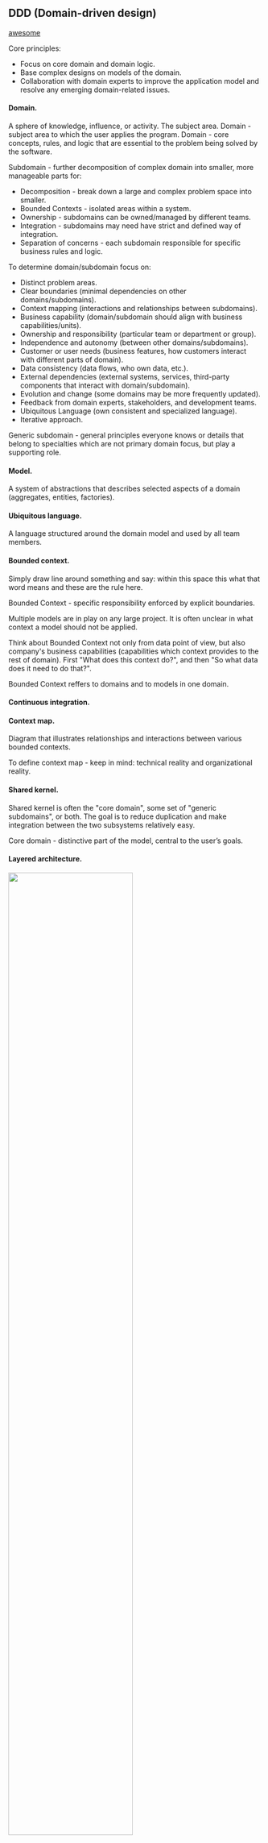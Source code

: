 DDD (Domain-driven design)
-

[awesome](https://github.com/heynickc/awesome-ddd)

Core principles:
* Focus on core domain and domain logic.
* Base complex designs on models of the domain.
* Collaboration with domain experts to improve the application model and resolve any emerging domain-related issues.

#### Domain.

A sphere of knowledge, influence, or activity. The subject area.
Domain - subject area to which the user applies the program.
Domain - core concepts, rules, and logic that are essential to the problem being solved by the software.

Subdomain - further decomposition of complex domain into smaller, more manageable parts for:
* Decomposition -  break down a large and complex problem space into smaller.
* Bounded Contexts - isolated areas within a system.
* Ownership - subdomains can be owned/managed by different teams.
* Integration - subdomains may need have strict and defined way of integration.
* Separation of concerns - each subdomain responsible for specific business rules and logic.

To determine domain/subdomain focus on:
* Distinct problem areas.
* Clear boundaries (minimal dependencies on other domains/subdomains).
* Context mapping (interactions and relationships between subdomains).
* Business capability (domain/subdomain should align with business capabilities/units).
* Ownership and responsibility (particular team or department or group).
* Independence and autonomy (between other domains/subdomains).
* Customer or user needs (business features, how customers interact with different parts of domain).
* Data consistency (data flows, who own data, etc.).
* External dependencies (external systems, services, third-party components that interact with domain/subdomain).
* Evolution and change (some domains may be more frequently updated).
* Feedback from domain experts, stakeholders, and development teams.
* Ubiquitous Language (own consistent and specialized language).
* Iterative approach.

Generic subdomain - general principles everyone knows
or details that belong to specialties which are not primary domain focus,
but play a supporting role.

#### Model.

A system of abstractions that describes selected aspects of a domain
(aggregates, entities, factories).

#### Ubiquitous language.

A language structured around the domain model
and used by all team members.

#### Bounded context.

Simply draw line around something and say:
within this space this what that word means and these are the rule here.

Bounded Context - specific responsibility enforced by explicit boundaries.

Multiple models are in play on any large project.
It is often unclear in what context a model should not be applied.

Think about Bounded Context not only from data point of view,
but also company's business capabilities (capabilities which context provides to the rest of domain).
First "What does this context do?", and then "So what data does it need to do that?".

Bounded Context reffers to domains and to models in one domain.

#### Continuous integration.

#### Context map.

Diagram that illustrates relationships and interactions between various bounded contexts.

To define context map - keep in mind: technical reality and organizational reality.

#### Shared kernel.

Shared kernel is often the "core domain", some set of "generic subdomains", or both.
The goal is to reduce duplication and make integration between the two subsystems relatively easy.

Core domain - distinctive part of the model, central to the user’s goals.

#### Layered architecture.

<img src="https://gist.github.com/cn007b/384d6938ebef985347b29c15476b55c5/raw/95e80250d0c5968b3d541c8d1f81be8876a721c6/ddd.LayeredArchitecture.png" width="70%" />

* User Interface - Responsible for presenting information to the user and
interpreting user commands.

* Application - This is a thin layer which coordinates the application activity.
It does not contain business logic.
It does not hold the state of the business objects,
but it can hold the state of an application task progress.
(Used by external consumers to talk to your system).
(Application services should generally **represent all possible use cases**).
(It can check whether a domain object exists or not and throw exceptions accordingly).

* Domain - This layer contains information about the domain.
This is the **heart of the business software**.
The state of business objects is held here.
Persistence of the business objects and possibly their state is delegated to
the infrastructure layer.

* Infrastructure - This layer acts as a supporting library for all the other layers.
It provides communication between layers,
implements persistence for business objects, contains
supporting libraries for the user interface layer, etc.
(Order is a domain concept, whereas Table and Column and so on are infrastructure concerns).
(Here we put all the **implementations of the interfaces defined in the domain layer**).

Example:
````
src/Domain/Model/ParticularModel/ParticularModel.php - Doctrine entity.
src/Domain/Model/ParticularModel/DTO/ParticularModel.php.
src/Domain/Model/ParticularModel/Service/Command/CreateParticularModel.php - (CQRS) Call persister commands.
src/Domain/Model/ParticularModel/Service/Query/CreateParticularModel.php - (CQRS) Call persister commands.
src/Infrastructure/Command/ParticularModel/PersisterDoctrine.php - Doctrine EM Wrapper.
src/Infrastructure/DataProvider/
````

#### Anticorruption layer.

It is combination of Facades and Adapters.

#### Entities.

An object that is not defined by its attributes,
but rather by a thread of continuity and its identity.
Is a category of objects which seem to have an identity.

#### Value Objects (VO).

An object that contains attributes but has no conceptual identity.
VOs must be placed in application layer
because only this layer aware how to interact with domain layer from the outside world.
VO must be immutable.

#### Modules.

For a large and complex application, the model tends to grow
bigger and bigger. The model reaches a point where it is hard to
talk about as a whole, and understanding the relationships and
interactions between different parts becomes difficult. For that
reason, it is necessary to organize the model into modules.
Modules are used as a method of organizing related concepts
and tasks in order to reduce complexity.

Each module must have src directory.
This folder contains all the code necessary for this bounded context to work:
domain code and infrastructure code.

Something like:
````
├──composer.json
├──composer.lock
├──src
│  └── BuyIt
│      ├── Billing
│      │   ├── Domain
│      │   │   ├── Model
│      │   │   │   ├ Bill (contains: factory + model|entity + events + interface for repository & cqrs)
│      │   │   │   ├ Order
│      │   │   │   └ Waybill
│      │   │   └── Service
│      │   └── Infrastructure
│      │       ├── Logging
│      │       ├── Messaging
│      │       ├── FullTextSearching
│      │       │   └── Elastica
│      │       └── Persistence
│      │           ├── Doctrine
│      │           ├── SQL
│      │           └── InMemory
│      ├── Catalog
│      ├── Common
│      └── Identity
└── tests
````

#### Aggregates.

A collection of objects that are bound together by a root entity.
A model can contain a large number of domain objects.
No matter how much consideration we put in the design, it happens
that many objects are associated with one another, creating a
complex net of relationships.
There are several types of associations (one-to-one, many-to-many...).

A DDD aggregate is a cluster of domain objects
that can be treated as a single unit.

Car it is aggregate for: wheels, engine, spark and fuel, etc.

#### Domain event.

A domain object that defines an event (something that happens, when X happens to Y).

* Modeling a Domain Event is like writing a news article.
* Publishing a Domain Event is like printing the article on the paper.
* Spreading a Domain Event is like sending the newspaper so everyone can read the article.

#### DBAL - Database Abstraction Layer.

Active Record ORMs not good for DDD, because:
* Active Record pattern assumes a one-to-one relation between an entity and a database table.
And in a rich domain model sometimes entities are constructed with information
that may come from different data sources.
* Advanced things like collections or inheritance are tricky to implement.
* Possible persistence leakage into the domain model
by coupling the domain model with the ORM.

ORM Doctrine is an implementation of the Data Mapper pattern.

Doctrine annotations is bad for DDD, because:
* Domain concerns are mixed with infrastructure concerns.
* If the entity were required to be persisted using another entity
manager and with a different mapping metadata, it would not be possible.

So better use XML mapping files.

#### Factory.

Methods for creating domain objects
should be delegated to a specialized Factory.

#### CQRS.

Command Query Responsibility Segregation.

#### Service.

When an operation does not conceptually belong to any object.
An object does not have an internal state, and its purpose is to simply provide
functionality for the domain.
We should not create a Service for every operation needed.
But when such an operation stands out as an important concept in the domain,
a Service should be created for it.

There are three characteristics of a Service:
1. The operation performed by the Service refers to a domain
concept which does not naturally belong to an Entity or Value Object.
2. The operation performed refers to other objects in the domain.
3. The operation is stateless.

There are typically three different types of service:
* Application (middleware between the outside world and the domain logic).
* Domain (domain services are stateless).
* Infrastructure (sending emails, logging meaningful data etc).

In DDD, transactions are handled at the Application layer (for example TransactionalApplicationService).

Domain Services are used to describe things into the domain,
operations that don’t belong to entities nor value objects.
(Cross-aggregate behavor, repositories, external services).

#### DTO - Data Transfer Object.

Communication between the delivery mechanism
and the domain is carried by data structures called DTO.

DTO is something like request/response VO for domain.
DTO does not have any behavior except for storage and retrieval of its own data.
DTOs are simple objects that should not contain any business logic.

Interface to DTO must be placed in domain layer.
Particular DTO implementation (mysql, mongo, etc) must be placed in infrastructure layer
because it contains specific stuff (related to rows in mysql, how to get data, how to transform, etc).

DTO it's just data container which used **to transport data between different layers**.

#### Repositories.

Methods for retrieving domain objects
should delegate to a specialized Repository object
such that alternative storage implementations may be easily interchanged.

Repositories are not DAOs.

#### DAO - Data Access Object.

Typically a DAO would contain CRUD methods for a particular domain object.
DAOs must be placed in domain layer.

## Real problems.

* Configs and DI (especially DI) must be placed outside any layer (user-interface, application, domain, infrastructure)
  because they are not part of any layer.

* Exceptions must be present in each layer,
  with purpose to describe particular problems of certain layer.

Domain event publisher, and technical stuff (publisher-subscriber or bus patterns internal implementations)?
Switch from one php framework to another?
Switch from one front-end framework to another? ~~And server-side rendering?~~

Confusion:
* VO, DTO - own meaning in Java world.
* Entity - own meaning in symfony world.

The Strategic Patterns of DDD:
* Distilling the problem domain to reveal what is important.
* Creating a model to solve domain problems.
* Using a shared language to enable modeling collaboration.
* Isolate models from ambiguity and corruption.
* Understanding the relationships between contexts.

The practices and principles of DDD:
* Focusing on the core domain.
* Learning through collaboration.
* Creating models through exploration and experimentation.
* Communication.
* Understanding the applicability of a model.
* Constantly evolving the model.

Teach your domain experts to focus on the problem and not jump to a solution.

Common problems:
* Underestimating the cost of applying DDD.
* Missing the real value of DDD: collaboration, communication, and context.
* Applying DDD to every problem.
* Making simple problems complex.
* Spending too much time on what's not important.
* Applying DDD principles to a trivial domain with little business expectation.
* Using the domain model pattern for every bounded context.
* Using the same architecture for all bounded contexts.
* Trying to succeed without a motivated and focused team.
* Causing ambiguity and misinterpretations by failing to create a UL.
* Producing a big ball of mud due to underestimating the importance of context.
* Designing technical-focused solutions due to a lack of collaboration.
* Always striving for beautiful code.
* Ask yourself: is it worth this extra complexity?.

